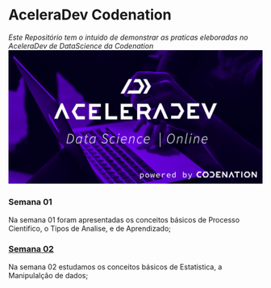 # AceleraDev Codenation
_Este Repositório tem o intuido de demonstrar as praticas eleboradas no AceleraDev de DataScience da Codenation_
![Drag Racing](img/01_aceleradev_DS.jpg)

### Semana 01
Na semana 01 foram apresentadas os conceitos básicos de Processo Cientifico, o Tipos de Analise, e de Aprendizado;

### [Semana 02]()
Na semana 02 estudamos os conceitos básicos de Estatistica, a Manipulalção de dados;